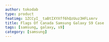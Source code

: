 ```yaml
---
author: tokodab
type: product
featimg: 1ZCCyI__taBtIXYXff6hQzUuz3HFLsmrv
title: Flags Of Canada Samsung Galaxy S9 Case
tags: [samsung, galaxy, s9]
category: [samsung]
---
```

